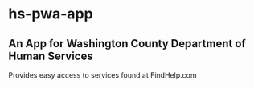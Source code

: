 # hs-pwa-app

## An App for Washington County Department of Human Services 
Provides easy access to services found at FindHelp.com
